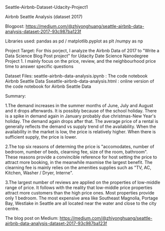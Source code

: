 Seattle-Airbnb-Dataset-Udacity-Project1

Airbnb Seattle Analysis (dataset 2017)

Blogpost:  https://medium.com/@zhiyonghuang/seattle-airbnb-data-analysis-dataset-2017-93c987ba123f


Libraries used:  pandas as pd / matplotlib.pyplot as plt /numpy as np


Project Target:  For this porject, I analyze the Airbnb Data of 2017 to "Write a Data Science Blog Post project" for Udacity Date Science Nanodegree Project 1.
I mainly focus on the price, review, and the neighbourhood price time to answer specific questions


Dataset Files: 
seattle-airbnb-data-analysis.ipynb : The code notebook Airbnb Seattle Data
Sseattle-airbnb-data-analysis.html :  online version of the code notebook for Airbnb Seattle Data

Summary:

1.The demand increases in the summer months of June, July and August and it drops afterwards. It is possibly because of the school holiday. There is a spike in demand again in January probably due christmas-New Year's holiday. The demand again drops after that. The average price of a rental is generally reflects the demand vs supply trend of the availability. When the availability in the market is low, the price is relatively higher. When there is sufficient supply, the price is lower.

2.The top six reasons of determing the price is "accomodates, number of bedroom, number of beds, clearning fee, size of the room, bathroom". These reasons provide a convincible reference for host setting the price to attract more booking, in the meanwhile maxmise the largest benefit. The clearning fee is mainly relies on the amenities supplies such as "TV, AC, Kitchen, Washer / Dryer, Interne".

3.The largest number of reviews are applied on the properties of low-middle range of price. It follows with the reality that low-middle price properties attract more customers than the high price ones. Most properties provide only 1 bedroom. The most expensive area like Southeast Magnolia, Portage Bay, Westlake in Seattle are all located near the water and close to the city centre.

The blog post on Medium:
https://medium.com/@zhiyonghuang/seattle-airbnb-data-analysis-dataset-2017-93c987ba123f

